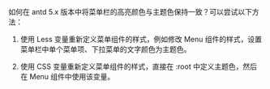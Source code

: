 如何在 antd 5.x 版本中将菜单栏的高亮颜色与主题色保持一致？可以尝试以下方法：

1. 使用 Less 变量重新定义菜单组件的样式，例如修改 Menu 组件的样式，设置菜单栏中单个菜单项、下拉菜单的文字颜色为主题色。

2. 使用 CSS 变量重新定义菜单组件的样式，直接在 :root 中定义主题色，然后在 Menu 组件中使用该变量。
